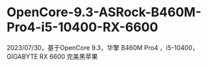 # OpenCore-9.3-ASRock-B460M-Pro4-i5-10400-RX-6600
2023/07/30，基于OpenCore 9.3，华擎 B460M Pro4 ，i5-10400，GIGABYTE RX 6600 完美黑苹果
